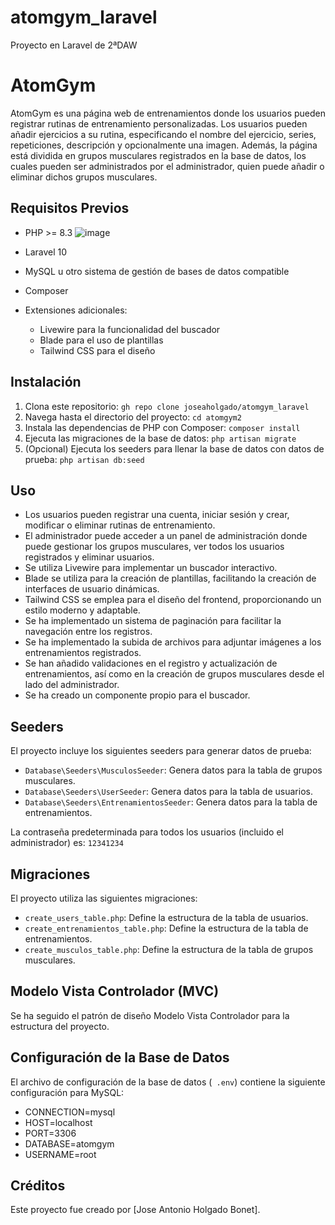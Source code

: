 # atomgym_laravel
Proyecto en Laravel de 2ªDAW
# AtomGym

AtomGym es una página web de entrenamientos donde los usuarios pueden registrar rutinas de entrenamiento personalizadas. Los usuarios pueden añadir ejercicios a su rutina, especificando el nombre del ejercicio, series, repeticiones, descripción y opcionalmente una imagen. Además, la página está dividida en grupos musculares registrados en la base de datos, los cuales pueden ser administrados por el administrador, quien puede añadir o eliminar dichos grupos musculares.

## Requisitos Previos

- PHP >= 8.3 ![image](https://github.com/joseaholgado/atomgym_laravel/assets/115182985/f59b2721-0e10-4035-9f20-5922a6f7b1db)

- Laravel 10
- MySQL u otro sistema de gestión de bases de datos compatible
- Composer
- Extensiones adicionales:
  - Livewire para la funcionalidad del buscador
  - Blade para el uso de plantillas
  - Tailwind CSS para el diseño

## Instalación

1. Clona este repositorio: `gh repo clone joseaholgado/atomgym_laravel`
2. Navega hasta el directorio del proyecto: `cd atomgym2`
3. Instala las dependencias de PHP con Composer: `composer install`
4. Ejecuta las migraciones de la base de datos: `php artisan migrate`
5. (Opcional) Ejecuta los seeders para llenar la base de datos con datos de prueba: `php artisan db:seed`

## Uso

- Los usuarios pueden registrar una cuenta, iniciar sesión y crear, modificar o eliminar rutinas de entrenamiento.
- El administrador puede acceder a un panel de administración donde puede gestionar los grupos musculares, ver todos los usuarios registrados y eliminar usuarios.
- Se utiliza Livewire para implementar un buscador interactivo.
- Blade se utiliza para la creación de plantillas, facilitando la creación de interfaces de usuario dinámicas.
- Tailwind CSS se emplea para el diseño del frontend, proporcionando un estilo moderno y adaptable.
- Se ha implementado un sistema de paginación para facilitar la navegación entre los registros.
- Se ha implementado la subida de archivos para adjuntar imágenes a los entrenamientos registrados.
- Se han añadido validaciones en el registro y actualización de entrenamientos, así como en la creación de grupos musculares desde el lado del administrador.
- Se ha creado un componente propio para el buscador.

## Seeders

El proyecto incluye los siguientes seeders para generar datos de prueba:
- `Database\Seeders\MusculosSeeder`: Genera datos para la tabla de grupos musculares.
- `Database\Seeders\UserSeeder`: Genera datos para la tabla de usuarios.
- `Database\Seeders\EntrenamientosSeeder`: Genera datos para la tabla de entrenamientos.

La contraseña predeterminada para todos los usuarios (incluido el administrador) es: `12341234`

## Migraciones

El proyecto utiliza las siguientes migraciones:
- `create_users_table.php`: Define la estructura de la tabla de usuarios.
- `create_entrenamientos_table.php`: Define la estructura de la tabla de entrenamientos.
- `create_musculos_table.php`: Define la estructura de la tabla de grupos musculares.

## Modelo Vista Controlador (MVC)

Se ha seguido el patrón de diseño Modelo Vista Controlador para la estructura del proyecto.

## Configuración de la Base de Datos

El archivo de configuración de la base de datos (` .env`) contiene la siguiente configuración para MySQL:

- CONNECTION=mysql
- HOST=localhost
- PORT=3306
- DATABASE=atomgym
- USERNAME=root

## Créditos

Este proyecto fue creado por [Jose Antonio Holgado Bonet].
